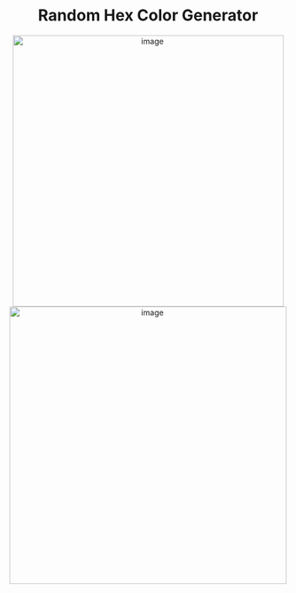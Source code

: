 <h1 align="center">Random Hex Color Generator</h1>
<p align="center">
<img width="489" alt="image" src="https://user-images.githubusercontent.com/72634228/189026589-14c8af30-0a3b-42da-8e35-f496d40da7a3.png">
<img width="500" alt="image" src="https://user-images.githubusercontent.com/72634228/189026635-c0ae9ca6-11c0-4668-81ca-0e242f62947d.png">
</p>
